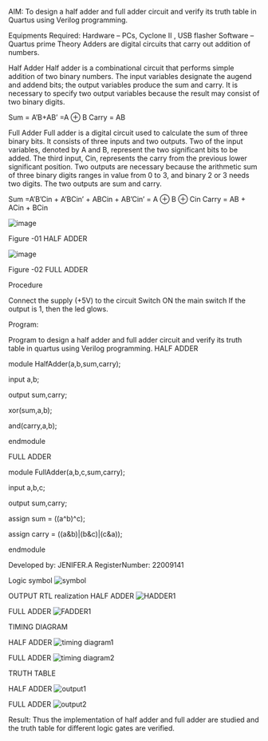  AIM:
To design a half adder and full adder circuit and verify its truth table in Quartus using Verilog programming.

 Equipments Required:
Hardware – PCs, Cyclone II , USB flasher
Software – Quartus prime
Theory
Adders are digital circuits that carry out addition of numbers.

 Half Adder
Half adder is a combinational circuit that performs simple addition of two binary numbers. The input variables designate the augend and addend bits; the output variables produce the sum and carry. It is necessary to specify two output variables because the result may consist of two binary digits.

Sum = A’B+AB’ =A ⊕ B Carry = AB

 Full Adder
Full adder is a digital circuit used to calculate the sum of three binary bits. It consists of three inputs and two outputs. Two of the input variables, denoted by A and B, represent the two significant bits to be added. The third input, Cin, represents the carry from the previous lower significant position. Two outputs are necessary because the arithmetic sum of three binary digits ranges in value from 0 to 3, and binary 2 or 3 needs two digits. The two outputs are sum and carry.

Sum =A’B’Cin + A’BCin’ + ABCin + AB’Cin’ = A ⊕ B ⊕ Cin Carry = AB + ACin + BCin

 ![image](https://user-images.githubusercontent.com/36288975/163552156-a13e5a56-c638-4110-97d9-8896907c8d25.png)

 Figure -01 HALF ADDER 


![image](https://user-images.githubusercontent.com/36288975/163552057-b3547877-6d07-45b4-b7e0-bcfebfad9e1d.png)

 Figure -02 FULL ADDER 

 Procedure

Connect the supply (+5V) to the circuit
Switch ON the main switch
If the output is 1, then the led glows.

Program:

Program to design a half adder and full adder circuit and verify its truth table in quartus using Verilog programming.
HALF ADDER  

module HalfAdder(a,b,sum,carry);

input a,b;

output sum,carry;

xor(sum,a,b);

and(carry,a,b);

endmodule  

FULL ADDER  

module FullAdder(a,b,c,sum,carry);

input a,b,c;

output sum,carry;

assign sum = ((a^b)^c);

assign carry = ((a&b)|(b&c)|(c&a));

endmodule  

Developed by: JENIFER.A
RegisterNumber:  22009141

Logic symbol 
![symbol](https://user-images.githubusercontent.com/121572543/211146821-10aed368-5c07-4094-8dfa-7d06b59bd37d.png)

OUTPUT
RTL realization
HALF ADDER
![HADDER1](https://user-images.githubusercontent.com/121572543/211146867-be4d78aa-5dfd-4f3a-946b-d1331cf5679a.png)

FULL ADDER
![FADDER1](https://user-images.githubusercontent.com/121572543/211146895-b2d75cd6-a317-408e-aed8-4239c4365a5f.png)


 TIMING DIAGRAM
 
 HALF ADDER
 ![timing diagram1](https://user-images.githubusercontent.com/121572543/211146972-57ad99f7-0336-4f7a-bd53-4fc571ed88f8.png)

FULL ADDER
![timing diagram2](https://user-images.githubusercontent.com/121572543/211146988-6d73dfe9-f826-4f8b-992e-f23c5e256aff.png)



TRUTH TABLE 

HALF ADDER
![output1](https://user-images.githubusercontent.com/121572543/211147000-a3d05df0-a93a-410c-8470-55134e362aa9.png)

FULL ADDER
![output2](https://user-images.githubusercontent.com/121572543/211147009-9904b8c3-5ff5-4845-a54d-fe1a2480c1cc.png)


Result:
Thus the implementation of half adder and full adder are studied and the truth table for different logic gates are verified.
